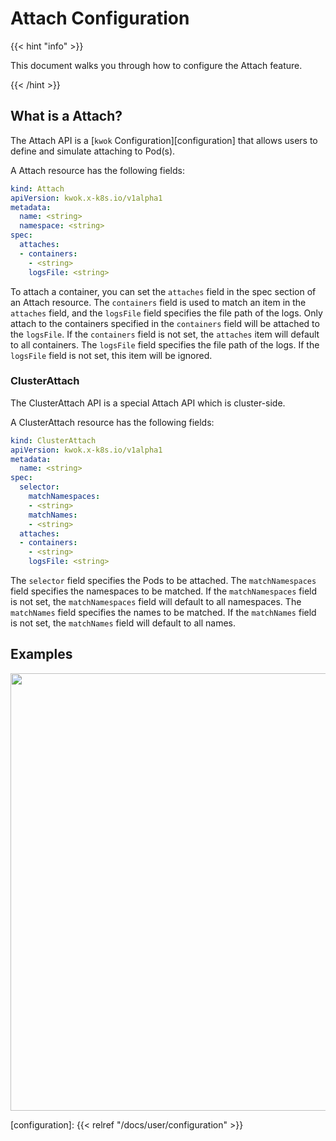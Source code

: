 # Attach Configuration

{{< hint "info" >}}

This document walks you through how to configure the Attach feature.

{{< /hint >}}

## What is a Attach?

The Attach API is a [`kwok` Configuration][configuration] that allows users to define and simulate attaching to Pod(s).

A Attach resource has the following fields:

``` yaml
kind: Attach
apiVersion: kwok.x-k8s.io/v1alpha1
metadata:
  name: <string>
  namespace: <string>
spec:
  attaches:
  - containers:
    - <string>
    logsFile: <string>
```

To attach a container, you can set the `attaches` field in the spec section of an Attach resource.
The `containers` field is used to match an item in the `attaches` field, and the `logsFile` field specifies the file path of the logs.
Only attach to the containers specified in the `containers` field will be attached to the `logsFile`.
If the `containers` field is not set, the `attaches` item will default to all containers.
The `logsFile` field specifies the file path of the logs. If the `logsFile` field is not set, this item will be ignored.

### ClusterAttach

The ClusterAttach API is a special Attach API which is cluster-side.

A ClusterAttach resource has the following fields:

``` yaml
kind: ClusterAttach
apiVersion: kwok.x-k8s.io/v1alpha1
metadata:
  name: <string>
spec:
  selector:
    matchNamespaces:
    - <string>
    matchNames:
    - <string>
  attaches:
  - containers:
    - <string>
    logsFile: <string>
```

The `selector` field specifies the Pods to be attached.
The `matchNamespaces` field specifies the namespaces to be matched. If the `matchNamespaces` field is not set, the `matchNamespaces` field will default to all namespaces.
The `matchNames` field specifies the names to be matched. If the `matchNames` field is not set, the `matchNames` field will default to all names.

## Examples

<img width="700px" src="/img/demo/attach.svg">

[configuration]: {{< relref "/docs/user/configuration" >}}
